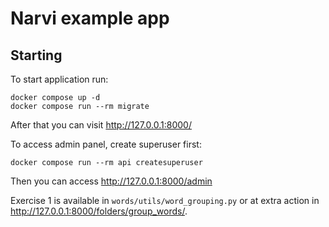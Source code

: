 # Narvi example app

## Starting

To start application run:

    docker compose up -d
    docker compose run --rm migrate

After that you can visit http://127.0.0.1:8000/

To access admin panel, create superuser first:

    docker compose run --rm api createsuperuser

Then you can access http://127.0.0.1:8000/admin

Exercise 1 is available in `words/utils/word_grouping.py` or at extra action in http://127.0.0.1:8000/folders/group_words/.